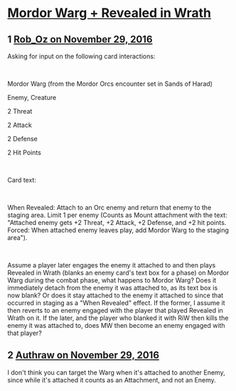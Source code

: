 # [Mordor Warg + Revealed in Wrath](https://community.fantasyflightgames.com/topic/235733-mordor-warg-revealed-in-wrath/)

## 1 [Rob_Oz on November 29, 2016](https://community.fantasyflightgames.com/topic/235733-mordor-warg-revealed-in-wrath/?do=findComment&comment=2518498)

Asking for input on the following card interactions:

 

Mordor Warg (from the Mordor Orcs encounter set in Sands of Harad)

Enemy, Creature

2 Threat

2 Attack

2 Defense

2 Hit Points

 

Card text:

 

When Revealed: Attach to an Orc enemy and return that enemy to the staging area. Limit 1 per enemy (Counts as Mount attachment with the text: "Attached enemy gets +2 Threat, +2 Attack, +2 Defense, and +2 hit points. Forced: When attached enemy leaves play, add Mordor Warg to the staging area").

 

Assume a player later engages the enemy it attached to and then plays Revealed in Wrath (blanks an enemy card's text box for a phase) on Mordor Warg during the combat phase, what happens to Mordor Warg? Does it immediately detach from the enemy it was attached to, as its text box is now blank? Or does it stay attached to the enemy it attached to since that occurred in staging as a "When Revealed" effect. If the former, I assume it then reverts to an enemy engaged with the player that played Revealed in Wrath on it. If the later, and the player who blanked it with RiW then kills the enemy it was attached to, does MW then become an enemy engaged with that player?

## 2 [Authraw on November 29, 2016](https://community.fantasyflightgames.com/topic/235733-mordor-warg-revealed-in-wrath/?do=findComment&comment=2518522)

I don't think you can target the Warg when it's attached to another Enemy, since while it's attached it counts as an Attachment, and not an Enemy.

